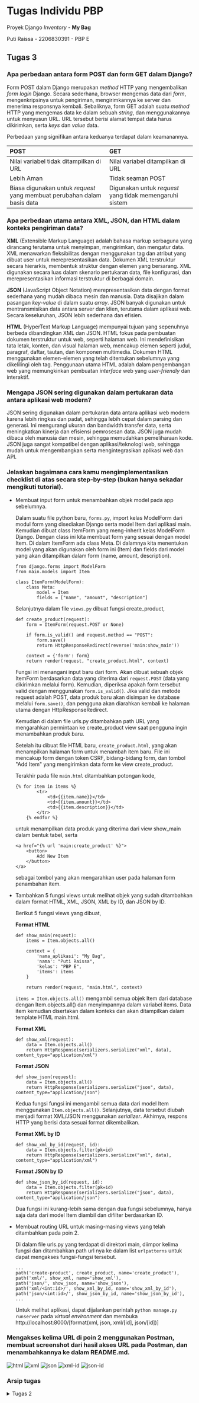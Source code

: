 # Tugas Individu PBP

Proyek Django *Inventory* - __My Bag__

Puti Raissa - 2206830391 - PBP E

## Tugas 3

### Apa perbedaan antara form POST dan form GET dalam Django?

Form POST dalam Django merupakan *method* HTTP yang mengembalikan *form login* Django. Secara sederhana, browser mengemas data dari *form*, mengenkripsinya untuk pengiriman, mengirimkannya ke server dan menerima responsnya kembali. Sebaliknya, form GET adalah suatu *method* HTTP yang mengemas data ke dalam sebuah *string*, dan menggunakannya untuk menyusun URL. URL tersebut berisi alamat tempat data harus dikirimkan, serta *keys* dan *value* data.

Perbedaan yang signifikan antara keduanya terdapat dalam keamanannya. 

|POST|GET|
|:---|:--|
|Nilai variabel tidak ditampilkan di URL|Nilai variabel ditampilkan di URL|
|Lebih Aman|Tidak seaman POST|
|Biasa digunakan untuk *request* yang membuat perubahan dalam basis data|Digunakan untuk *request* yang tidak memengaruhi sistem|

### Apa perbedaan utama antara XML, JSON, dan HTML dalam konteks pengiriman data?

__XML__ (Extensible Markup Language) adalah bahasa markup serbaguna yang dirancang terutama untuk menyimpan, mengirimkan, dan mengatur data. XML menawarkan fleksibilitas dengan menggunakan tag dan atribut yang dibuat user untuk merepresentasikan data. Dokumen XML terstruktur secara hierarkis, membentuk struktur dengan elemen yang bersarang. XML digunakan secara luas dalam skenario pertukaran data, file konfigurasi, dan merepresentasikan informasi terstruktur di berbagai domain.

__JSON__ (JavaScript Object Notation) merepresentasikan data dengan format sederhana yang mudah dibaca mesin dan manusia. Data disajikan dalam pasangan *key-value* di dalam suatu *array*. JSON banyak digunakan untuk mentransmisikan data antara server dan klien, terutama dalam aplikasi web. Secara keseluruhan, JSON lebih sederhana dan efisien.

__HTML__ (HyperText Markup Language) mempunyai tujuan yang sepenuhnya berbeda dibandingkan XML dan JSON. HTML fokus pada pembuatan dokumen terstruktur untuk web, seperti halaman web. Ini mendefinisikan tata letak, konten, dan visual halaman web, mencakup elemen seperti judul, paragraf, daftar, tautan, dan komponen multimedia. Dokumen HTML menggunakan elemen-elemen yang telah ditentukan sebelumnya yang dikelilingi oleh tag. Penggunaan utama HTML adalah dalam pengembangan web yang memungkinkan pembuatan *interface* web yang *user-friendly* dan interaktif.

### Mengapa JSON sering digunakan dalam pertukaran data antara aplikasi web modern?

JSON sering digunakan dalam pertukaran data antara aplikasi web modern karena lebih ringkas dan padat, sehingga lebih cepat dalam parsing dan generasi. Ini mengurangi ukuran dan bandwidth transfer data, serta meningkatkan kinerja dan efisiensi pemrosesan data. JSON juga mudah dibaca oleh manusia dan mesin, sehingga memudahkan pemeliharaan kode. JSON juga sangat kompatibel dengan aplikasi/teknologi web, sehingga mudah untuk mengembangkan serta mengintegrasikan aplikasi web dan API.

### Jelaskan bagaimana cara kamu mengimplementasikan checklist di atas secara step-by-step (bukan hanya sekadar mengikuti tutorial).

- Membuat input form untuk menambahkan objek model pada app sebelumnya.

    Dalam suatu file python baru, `forms.py`, import kelas ModelForm dari modul form yang disediakan Django serta model Item dari aplikasi main. Kemudian dibuat class ItemForm yang meng-inherit kelas ModelForm Django. Dengan class ini kita membuat form yang sesuai dengan model Item. Di dalam ItemForm ada class Meta. Di dalamnya kita menentukan model yang akan digunakan oleh form ini (Item) dan fields dari model yang akan ditampilkan dalam form (name, amount, description).

    ```
    from django.forms import ModelForm
    from main.models import Item

    class ItemForm(ModelForm):
        class Meta:
            model = Item
            fields = ["name", "amount", "description"]
    ```

    Selanjutnya dalam file `views.py` dibuat fungsi create_product,

    ```
    def create_product(request):
        form = ItemForm(request.POST or None)

        if form.is_valid() and request.method == "POST":
            form.save()
            return HttpResponseRedirect(reverse('main:show_main'))

        context = {'form': form}
        return render(request, "create_product.html", context)
    ```
    Fungsi ini menangani input baru dari form. Akan dibuat sebuah objek ItemForm berdasarkan data yang diterima dari `request.POST` (data yang dikirimkan melalui form). Kemudian, diperiksa apakah form tersebut valid dengan menggunakan `form.is_valid()`. Jika valid dan metode request adalah POST, data produk baru akan disimpan ke database melalui `form.save()`, dan pengguna akan diarahkan kembali ke halaman utama dengan HttpResponseRedirect.

    Kemudian di dalam file urls.py ditambahkan path URL yang mengarahkan permintaan ke create_product view saat pengguna ingin menambahkan produk baru.

    Setelah itu dibuat file HTML baru, `create_product.html`, yang akan menampilkan halaman form untuk menambah item baru. File ini mencakup form dengan token CSRF, bidang-bidang form, dan tombol "Add Item" yang mengirimkan data form ke view create_product.

    Terakhir pada file `main.html` ditambahkan potongan kode,
    ```
    {% for item in items %}
            <tr>
                <td>{{item.name}}</td>
                <td>{{item.amount}}</td>
                <td>{{item.description}}</td>
            </tr>
        {% endfor %}
    ```
    untuk menampilkan data produk yang diterima dari view show_main dalam bentuk tabel, serta
    ```
    <a href="{% url 'main:create_product' %}">
        <button>
            Add New Item
        </button>
    </a>
    ```
    sebagai tombol yang akan mengarahkan user pada halaman form penambahan item.


- Tambahkan 5 fungsi views untuk melihat objek yang sudah ditambahkan dalam format HTML, XML, JSON, XML by ID, dan JSON by ID.

    Berikut 5 fungsi views yang dibuat, 

    __Format HTML__

    ```
    def show_main(request):
        items = Item.objects.all()

        context = {
            'nama_aplikasi': "My Bag",
            'nama': "Puti Raissa",
            'kelas': "PBP E",
            'items': items
        }

        return render(request, "main.html", context)
    ```
    `items = Item.objects.all()` mengambil semua objek Item dari database dengan Item.objects.all() dan menyimpannya dalam variabel items. Data item kemudian disertakan dalam konteks dan akan ditampilkan dalam template HTML main.html.

    __Format XML__
    ```
    def show_xml(request):
        data = Item.objects.all()
        return HttpResponse(serializers.serialize("xml", data), content_type="application/xml")
    ```
    __Format JSON__
    ```
    def show_json(request):
        data = Item.objects.all()
        return HttpResponse(serializers.serialize("json", data), content_type="application/json")
    ```
    Kedua fungsi fungsi ini mengambil semua data dari model Item menggunakan `Item.objects.all()`. Selanjutnya, data tersebut diubah menjadi format XML/JSON menggunakan *serializer*. Akhirnya, respons HTTP yang berisi data sesuai format dikembalikan.
 
    __Format XML by ID__
    ```
    def show_xml_by_id(request, id):
        data = Item.objects.filter(pk=id)
        return HttpResponse(serializers.serialize("xml", data), content_type="application/xml")
    ```
    __Format JSON by ID__
    ```
    def show_json_by_id(request, id):
        data = Item.objects.filter(pk=id)
        return HttpResponse(serializers.serialize("json", data), content_type="application/json")
    ```
    Dua fungsi ini kurang-lebih sama dengan dua fungsi sebelumnya, hanya saja data dari model Item diambil dan difilter berdasarkan ID.

- Membuat routing URL untuk masing-masing views yang telah ditambahkan pada poin 2.

    Di dalam file urls.py yang terdapat di direktori main, diimpor kelima fungsi dan ditambahkan path url nya ke dalam list `urlpatterns` untuk dapat mengakses fungsi-fungsi tersebut. 
    ```
    ...
    path('create-product', create_product, name='create_product'),
    path('xml/', show_xml, name='show_xml'),
    path('json/', show_json, name='show_json'),
    path('xml/<int:id>/', show_xml_by_id, name='show_xml_by_id'),
    path('json/<int:id>/', show_json_by_id, name='show_json_by_id'),
    ... 
    ```
    Untuk melihat aplikasi, dapat dijalankan perintah `python manage.py runserver` pada *virtual environment* dan membuka http://localhost:8000/[format(xml, json, xml/[id], json/[id])]

### Mengakses kelima URL di poin 2 menggunakan Postman, membuat screenshot dari hasil akses URL pada Postman, dan menambahkannya ke dalam README.md.

![html](images/html.jpg)
![xml](images/xml.jpg)
![json](images/json.jpg)
![xml-id](images/xml-id.jpg)
![json-id](images/json-id.jpg)

### Arsip tugas
<details>
<summary>Tugas 2</summary>

## Tugas 2
Untuk Tugas 2 PBP, saya membuat aplikasi *inventory* bertemakan sebuah tas. Aplikasi berjudul *My Bag* dapat dilihat pada [link ini](https://my-bag.adaptable.app/).

### Jelaskan bagaimana cara kamu mengimplementasikan checklist di atas secara step-by-step (bukan hanya sekadar mengikuti tutorial).

- Membuat sebuah proyek Django baru.

    Sebelum membuat proyek Django, ada beberapa hal yang perlu dipersiapkan terlebih dahulu. Pertama, saya membuat sebuah direktori baru, yang saya namakan `pbp-assignment`. Kemudian saya buat sebuah *virtual environment* dengam menjalankan perintah `python -m venv env` pada terminal dan mengaktifkannya dengan perintah `env\Scripts\activate.bat`.
    
    Lalu dalam direktori yang sama saya buat kumpulan *dependencies* dalam suatu *Text Document* . *Dependencies* tersebut yaitu

    ```
    django
    gunicorn
    whitenoise
    psycopg2-binary
    requests
    urllib3
    ```

    Kembali lagi ke terminal yang sudah diaktifkan *virtual environment*, saya jalankan perintah `pip install -r requirements.txt` untuk menginstall semua *dependencies*-nya. 
    
    Setelah itu baru saya membuat proyek Django dengan nama `pbp_assignment` dengan menjalankan perintah 

    ```
    django-admin startproject pbp_assignment .
    ```

    setelah perintah dijalankan, akan muncul direktori proyek dalam direktori utama serta berkas-berkas yang diperlukan proyek.

    Untuk memastikan proyek bekerja dengan baik, dijalankan server Django dengan perintah `python manage.py runserver` dan membuka http://localhost:8000, karena ada animasi roket maka aplikasi berhasil dibuat.

    Sebelum melanjutkan pembuatan aplikasi, saya menginisiasi direktori utama dan mengubahnya menjadi suatu repositori Git. Setelah itu, saya sambugkan repositori lokal ini dengan repositori baru pada GitHub.

- Membuat aplikasi dengan nama main pada proyek tersebut.

    Dalam direktori utama, saya buka terminal dan menjalankan virtual environment. Lalu saya jalankan perintah
    ```
    python manage.py startapp main
    ```

    akan muncul subdirektori baru dengan nama main berisi file-file yang diperlukan aplikasi. Setelah itu saya daftarkan aplikasi main dalam direktori proyek, dengan menambahkan `'main'` pada list `INSTALLED_APPS` di berkas settings.py.

    Kemudian saya buat subdirektori baru, yaitu templates, dalam direktori aplikasi main. Di dalam subdirektori tersebut saya buat sebuah berkas HTML bernama main.html yang akan digunakan nantinya.

- Melakukan routing pada proyek agar dapat menjalankan aplikasi main.

    Routing dilakukan dengan mengimpor fungsi include dan menambahkan rute URL pada list yang disediakan.
    ```
    from django.contrib import admin
    from django.urls import path, include

    urlpatterns = [
        path('admin/', admin.site.urls),
        path('', include('main.urls'))
    ]
    ```
    untuk melihat aplikasi, dapat dijalankan perintah  `python manage.py runserver` pada *virtual environment* dan membuka  http://localhost:8000

- Membuat model pada aplikasi main dengan nama Item dan memiliki atribut wajib sebagai berikut.
    - name sebagai nama item dengan tipe CharField.
    - amount sebagai jumlah item dengan tipe IntegerField.
    - description sebagai deskripsi item dengan tipe TextField.
    
    Pada direktori main terdapat berkas models.py. Dalam berkas tersebut saya tambahkan suatu model bernama `Item` dengan atribut yang diperlukan.
    ```
    class Item(models.Model):
    name = models.CharField(max_length=255)
    amount = models.IntegerField()
    description = models.TextField()
    ```
    setelah itu saya migrasi model ini untuk mengubah struktur tabel basis data dengan menjalankan perintah
    ```
    python manage.py makemigrations
    python manage.py migrate
    ```

- Membuat sebuah fungsi pada views.py untuk dikembalikan ke dalam sebuah template HTML yang menampilkan nama aplikasi serta nama dan kelas kamu.

    Pada views.py saya impor fungsi render untuk me-render file HTML serta menambahkan fungsi `show_main` sebagai berikut

    ```
    from django.shortcuts import render

    def show_main(request):
        context = {
            'nama_aplikasi': "My Bag",
            'nama': "Puti Raissa",
            'kelas': "PBP E"
        }

        return render(request, "main.html", context)
    ```
    Fungsi tersebut akan mengembalikan suatu *dictionary* ke template HTML sehingga key dari dictionary tersebut dapat bertindak menyerupai sebuah variabel dan dapat digunakan seperti demikian,
    ```
    <body>
        <h1>{{nama_aplikasi}}</h1>
        <h4>{{nama}}</h4>
        <h4>{{kelas}}</h4>
    </body>
    ```

- Membuat sebuah routing pada urls.py aplikasi main untuk memetakan fungsi yang telah dibuat pada views.py.
    
    Routing pada urls.py aplikasi main dijalankan dengan menulis kode berikut

    ```
    from django.urls import path
    from main.views import show_main

    app_name = 'main'

    urlpatterns = [
        path('', show_main, name='show_main'),
    ]
    ```

    fungsi `show_main` yang sudah diimpor dari views.py akan menjadi tampilan ketika URL diakses.

- Melakukan deployment ke Adaptable terhadap aplikasi yang sudah dibuat sehingga nantinya dapat diakses oleh teman-temanmu melalui Internet

    Setelah aplikasi jadi dilakukan deployment dengan cara memilih `NEW APP` dan menyambungkannya ke repositori yang ada pada GitHub.

    Pilih branch master, template *Python App Template*, *PostgreSQL*, lalu sesuaikan versi *python* menjadi 3.10 dan memasukkan *Start Command* `python manage.py migrate && gunicorn pbp_assignment.wsgi`

    Terakhir, centang bagian `HTTP Listener on PORT` dan *deploy app*. Aplikasi pun berhasil dideploy. :D

### Buatlah bagan yang berisi request client ke web aplikasi berbasis Django beserta responnya dan jelaskan pada bagan tersebut kaitan antara urls.py, views.py, models.py, dan berkas html.

![Bagan](bagan.jpg)

Ketika *browser/user* melakukan *request* ke URL, dicek pada `urls.py` dan memanggil *view* yang sesuai dengan URL. *View* yang terletak pada `views.py` kemudian mengecek model yang sesuai dan diambil dari `models.py`. Lalu `views.py` mengembalikan data dari model ke *template* HTML. Data dimasukkan ke `main.html` dan setelah itu web dikembalikan sebagai respons untuk *browser/user*.

### Jelaskan mengapa kita menggunakan virtual environment? Apakah kita tetap dapat membuat aplikasi web berbasis Django tanpa menggunakan virtual environment?

*Virtual environment* digunakan untuk membentuk suatu lingkungan baru yang terpisah dan terisolasi untuk proyek python. Hal ini dilakukan untuk mengelola *dependencies*, menghindari konflik antar versi aplikasi, memastikan kompabilitas, dan menjaga lingkungan pengembangan aplikasi tetap teratur.

Pembuatan aplikasi Django tanpa menggunakan virtual environment masih memungkinkan tetapi tidak direkomendasikan. Karena adanya kemungkinan muncul masalah/error. 

### Jelaskan apakah itu MVC, MVT, MVVM dan perbedaan dari ketiganya

**MVC** (Model View Controller)

Aplikasi dipisah menjadi tiga komponen:

- Model

    Model mendefinisikan object ke dalam tabel database dan mengatur relasi antar object. 

- View

    View mengatur tampilan antarmuka pengguna dan cara data dari Model ditampilkan kepada pengguna.

- Controller

    Controller menjadi penghubung model dan view serta mengatur alur kontrol dalam aplikasi dan menangani permintaan dari pengguna.

**MVT** (Model View Template)

Aplikasi dipisah menjadi tiga komponen:

- Model

    Model bertanggung jawab untuk mengelola data dan melakukan operasi terhadap data tersebut. 

- View

    View mengatur logika dan alur program serta data yang dikirimkan oleh pengguna ke dalam database maupun dari database ke pengguna.

- Template

    Template menampilkan halaman website ke user yang diproses lewat browser.

**MVVM** (Model View ViewModel)

MVVM berfokus pada pemisahan antara kode untuk logika bisnis dan tampilan aplikasi. Aplikasi dipisah menjadi tiga komponen:

- Model

    Model mengelola data yang digunakan untuk logika bisnis. 

- View

    View mengatur tampilan aplikasi (UI). View hanya menampilkan data yang diberikan oleh ViewModel dan mengirimkan tindakan pengguna ke ViewModel

- ViewModel

    ViewModel menjadi perantara antara Model dan View. ViewModel mengambil data dari model dan diteruskan ke view.

Perbedaan utama terletak pada hubungan antara komponen. Pada MVC Controller bertindak sebagai penghubung antara Model dan View. Sementara itu, MVT adalah perkembangan dari MVC yang lebih erat menghubungkan Model dan View dan menggunakan Template untuk merender tampilan. Di sisi lain, MVVM memisahkan Model, View, dan ViewModel, dengan ViewModel berperan sebagai perantara antara Model dan View.
</details>